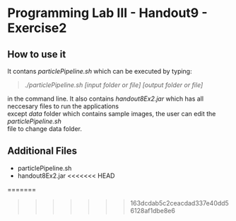 # Programming Lab III - Handout9 - Exercise2 #
## How to use it <br/>
It contans *particlePipeline.sh* which can be executed by typing:<br/>
> *./particlePipeline.sh [input folder or file] [output folder or file]*

in the command line.
It also contains *handout8Ex2.jar* which has all neccesary files to run the applications<br/>
except *data* folder which contains sample images, the user can edit the *particlePipeline.sh*<br/>
file to change data folder.<br/>
## Additional Files ##
* particlePipeline.sh
* handout8Ex2.jar
<<<<<<< HEAD

=======
>>>>>>> 163dcdab5c2ceacdad337e40dd56128af1dbe8e6
